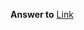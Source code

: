 **Answer to** [Link](https://www.reddit.com/r/dailyprogrammer/comments/jfcuz5/20201021_challenge_386_intermediate_partition/)